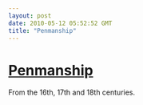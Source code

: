 ```yaml
---
layout: post
date: 2010-05-12 05:52:52 GMT
title: "Penmanship"
---
```

# [Penmanship](http://books.google.com/books?id=l2BFAAAAMAAJ&pg=PT37#v=onepage&q&f=false)

From the 16th, 17th and 18th centuries.